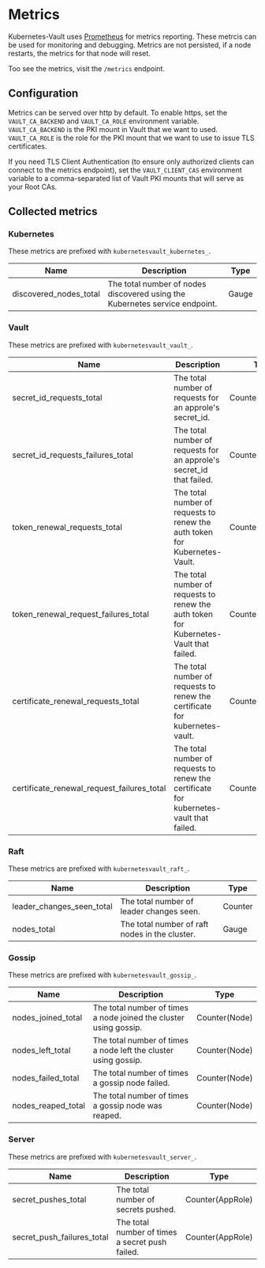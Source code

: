 # Metrics

Kubernetes-Vault uses [Prometheus](https://www.prometheus.io) for metrics reporting. These metrcis can be used for
monitoring and debugging. Metrics are not persisted, if a node restarts, the metrics for that node will reset.

Too see the metrics, visit the `/metrics` endpoint.

## Configuration
Metrics can be served over http by default. To enable https, set the `VAULT_CA_BACKEND` and `VAULT_CA_ROLE` environment
variable. `VAULT_CA_BACKEND` is the PKI mount in Vault that we want to used. `VAULT_CA_ROLE` is the role for the PKI mount
that we want to use to issue TLS certificates.

If you need TLS Client Authentication (to ensure only authorized clients can connect to the metrics endpoint), set the
`VAULT_CLIENT_CAS` environment variable to a comma-separated list of Vault PKI mounts that will serve as your Root CAs.

## Collected metrics

### Kubernetes
These metrics are prefixed with `kubernetesvault_kubernetes_`.

| Name                   | Description                                                                 | Type  |
|------------------------|-----------------------------------------------------------------------------|-------|
| discovered_nodes_total | The total number of nodes discovered using the Kubernetes service endpoint. | Gauge |

### Vault
These metrics are prefixed with `kubernetesvault_vault_`.

| Name                                       | Description                                                                             | Type             |
|--------------------------------------------|-----------------------------------------------------------------------------------------|------------------|
| secret_id_requests_total                   | The total number of requests for an approle's secret_id.                                | Counter(AppRole) |
| secret_id_requests_failures_total          | The total number of requests for an approle's secret_id that failed.                    | Counter(AppRole) |
| token_renewal_requests_total               | The total number of requests to renew the auth token for Kubernetes-Vault.              | Counter          |
| token_renewal_request_failures_total       | The total number of requests to renew the auth token for Kubernetes-Vault that failed.  | Counter          |
| certificate_renewal_requests_total         | The total number of requests to renew the certificate for kubernetes-vault.             | Counter          |
| certificate_renewal_request_failures_total | The total number of requests to renew the certificate for kubernetes-vault that failed. | Counter          |

### Raft
These metrics are prefixed with `kubernetesvault_raft_`.

| Name                      | Description                                    | Type    |
|---------------------------|------------------------------------------------|---------|
| leader_changes_seen_total | The total number of leader changes seen.       | Counter |
| nodes_total               | The total number of raft nodes in the cluster. | Gauge   |

### Gossip
These metrics are prefixed with `kubernetesvault_gossip_`.

| Name               | Description                                                       | Type          |
|--------------------|-------------------------------------------------------------------|---------------|
| nodes_joined_total | The total number of times a node joined the cluster using gossip. | Counter(Node) |
| nodes_left_total   | The total number of times a node left the cluster using gossip.   | Counter(Node) |
| nodes_failed_total | The total number of times a gossip node failed.                   | Counter(Node) |
| nodes_reaped_total | The total number of times a gossip node was reaped.               | Counter(Node) |

### Server
These metrics are prefixed with `kubernetesvault_server_`.

| Name                       | Description                                     | Type             |
|----------------------------|-------------------------------------------------|------------------|
| secret_pushes_total        | The total number of secrets pushed.             | Counter(AppRole) |
| secret_push_failures_total | The total number of times a secret push failed. | Counter(AppRole) |